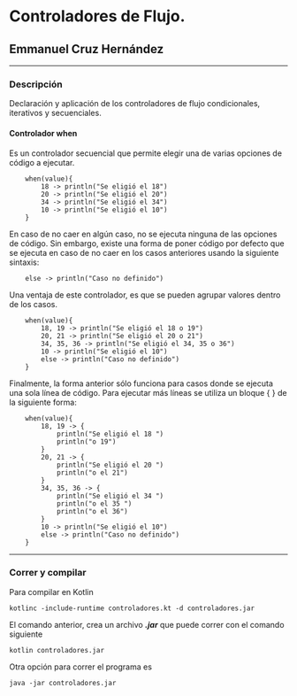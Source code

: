 # Controladores de Flujo.
## Emmanuel Cruz Hernández

----

### Descripción
Declaración y aplicación de los controladores de flujo condicionales, iterativos y secuenciales.

#### Controlador **when**
Es un controlador secuencial que permite elegir una de varias opciones de código a ejecutar.
	
		when(value){
			18 -> println("Se eligió el 18")
			20 -> println("Se eligió el 20")
			34 -> println("Se eligió el 34")
			10 -> println("Se eligió el 10")
		}

En caso de no caer en algún caso, no se ejecuta ninguna de las opciones de código.
Sin embargo, existe una forma de poner código por defecto que se ejecuta en caso de no caer en los casos anteriores usando la siguiente sintaxis:

		else -> println("Caso no definido")

Una ventaja de este controlador, es que se pueden agrupar valores dentro de los casos.

		when(value){
			18, 19 -> println("Se eligió el 18 o 19")
			20, 21 -> println("Se eligió el 20 o 21")
			34, 35, 36 -> println("Se eligió el 34, 35 o 36")
			10 -> println("Se eligió el 10")
			else -> println("Caso no definido")
		}

Finalmente, la forma anterior sólo funciona para casos donde se ejecuta una sola línea de código. Para ejecutar más líneas se utiliza un bloque { } de la siguiente forma:

		when(value){
			18, 19 -> {
				println("Se eligió el 18 ")
				println("o 19")
			}
			20, 21 -> {
				println("Se eligió el 20 ")
				println("o el 21")
			}
			34, 35, 36 -> {
				println("Se eligió el 34 ")
				println("o el 35 ")
				println("o el 36")
			}
			10 -> println("Se eligió el 10")
			else -> println("Caso no definido")
		}

----

### Correr y compilar

Para compilar en Kotlin

```
kotlinc -include-runtime controladores.kt -d controladores.jar
```

El comando anterior, crea un archivo ***.jar*** que puede correr con el comando siguiente

```
kotlin controladores.jar
```

Otra opción para correr el programa es

```
java -jar controladores.jar
```
